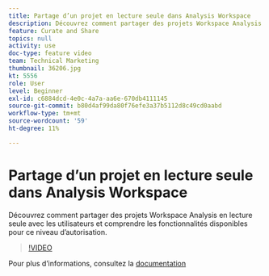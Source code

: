 ```yaml
---
title: Partage d’un projet en lecture seule dans Analysis Workspace
description: Découvrez comment partager des projets Workspace Analysis en lecture seule avec les utilisateurs et comprendre les fonctionnalités disponibles pour ce niveau d’autorisation.
feature: Curate and Share
topics: null
activity: use
doc-type: feature video
team: Technical Marketing
thumbnail: 36206.jpg
kt: 5556
role: User
level: Beginner
exl-id: c6884dcd-4e0c-4a7a-aa6e-670db4111145
source-git-commit: b80d4af99da80f76efe3a37b5112d8c49cd0aabd
workflow-type: tm+mt
source-wordcount: '59'
ht-degree: 11%

---
```


# Partage d’un projet en lecture seule dans Analysis Workspace

Découvrez comment partager des projets Workspace Analysis en lecture seule avec les utilisateurs et comprendre les fonctionnalités disponibles pour ce niveau d’autorisation.

>[!VIDEO](https://video.tv.adobe.com/v/40054/?quality=12&learn=on&captions=fre_fr)

Pour plus d’informations, consultez la [documentation](https://experienceleague.adobe.com/docs/analytics/analyze/analysis-workspace/curate-share/view-only-projects.html?lang=fr)
